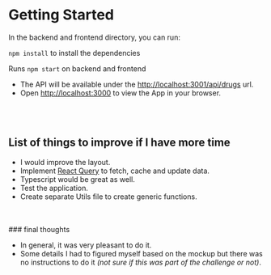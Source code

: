 # Getting Started

In the backend and frontend directory, you can run:

`npm install` to install the dependencies

Runs `npm start` on backend and frontend

- The API will be available under the [http://localhost:3001/api/drugs](http://localhost:3001/api/drugs) url.
- Open [http://localhost:3000](http://localhost:3000) to view the App in your browser.
<br/>
<br/>

## List of things to improve if I have more time

- I would improve the layout.
- Implement [React Query](https://react-query.tanstack.com/) to fetch, cache and update data.
- Typescript would be great as well.
- Test the application.
- Create separate Utils file to create generic functions.
<br/>
<br/>
### final thoughts

- In general, it was very pleasant to do it.
- Some details I had to figured myself based on the mockup but there was no instructions to do it <em>(not sure if this was part of the challenge or not)</em>.
